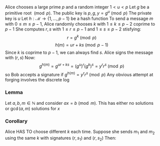 Alice chooses a large prime $p$ and a random integer $1<u<p$
Let $g$ be a primitive root $\pmod{p}$.
The public key is $p,g,y=g^{u}\pmod{p}$
The private key is $u$
Let $h:\mathcal{M}\to \{ 1,\dots,p-1 \}$ be a hash function
To send a message $m$ with $0\leq m\leq p-1$, 
Alice randomly chooses $k$ with $1\leq k\leq p-2$ coprime to $p-1$
She computes $r,s$ with $1\leq r\leq p-1$ and $1\leq s\leq p-2$ 
stisfying:
$$
r=g^{k}\pmod{p}
$$
$$
h(m)=ur+ks\pmod{p-1}
$$
Since $k$ is coprime to $p-1$, we can always find $s$.
Alice signs the message with $(r,s)$
Now:
$$
g^{h(m)}=g^{ur+ks}=(g^{u})^{r}(g^{k})^{s}=y^{r}r^{s}\pmod{p}
$$
so Bob accepts a signature if $g^{h(m)}=y^{r}r^{s}\pmod{p}$
Any obvious attempt at forging involves the discrete log

### Lemma
Let $a,b,m\in \mathbb{N}$ and consider $ax=b\pmod{m}$. 
This has either no solutions or $\operatorname{gcd}(a,m)$ solutions for $x$
### Corollary
Alice HAS TO choose different $k$ each time.
Suppose she sends $m_{1}$ and $m_{2}$ using the same $k$
with signatures $(r,s_{1})$ and $(r,s_{2})$
Then:
